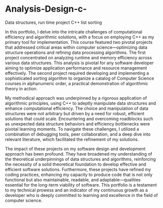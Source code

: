 # Analysis-Design-c-
Data structures, run time project C++ list sorting

In this portfolio, I delve into the intricate challenges of computational efficiency and algorithmic solutions, with a focus on employing C++ as my primary tool for implementation. This course featured two pivotal projects that addressed critical areas within computer science—optimizing data structure operations and refining data processing algorithms. The first project concentrated on analyzing runtime and memory efficiency across various data structures. This analysis is pivotal for any software developer aiming to optimize application performance and resource management effectively. The second project required developing and implementing a sophisticated sorting algorithm to organize a catalog of Computer Science courses in alphanumeric order, a practical demonstration of algorithmic theory in action.

My methodical approach was underpinned by a rigorous application of algorithmic principles, using C++ to adeptly manipulate data structures and enhance computational efficiency. The choice and manipulation of data structures were not arbitrary but driven by a need for robust, efficient solutions that could scale. Encountering and overcoming roadblocks such as unexpected data structure behaviors and efficiency bottlenecks were pivotal learning moments. To navigate these challenges, I utilized a combination of debugging tools, peer collaboration, and a deep dive into relevant literature, which facilitated the refinement of my solutions.

The impact of these projects on my software design and development approach has been profound. They have broadened my understanding of the theoretical underpinnings of data structures and algorithms, reinforcing the necessity of a solid theoretical foundation to develop effective and efficient software solutions. Furthermore, these projects have refined my coding practices, enhancing my capacity to produce code that is not only functional but also maintainable, readable, and adaptable—qualities essential for the long-term viability of software. This portfolio is a testament to my technical prowess and an indicator of my continuous growth as a developer who is deeply committed to learning and excellence in the field of computer science.

